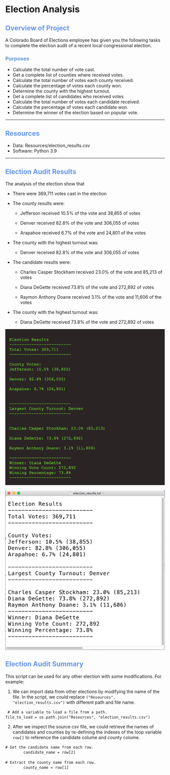 # Election Analysis
## <font color=#6495ED>Overview of Project</font>
A Colorado Board of Elections employee has given you the following tasks to complete the election audit of a recent local congressional election.
### <font color=#6495D>Purposes</font>

* Calculate the total number of vote cast.
* Get a complete list of counties where received votes.
* Calculate the total number of votes each county received.
* Calculate the percentage of votes each county won.
* Determine the county with the highest turnout.
* Get a complete list of candidates who received votes
* Calculate the total number of votes each candidate received.
* Calculate the percentage of votes each candidate won.
* Determine the winner of the election based on popular vote.



---
## <font color=#6495ED>Resources</font>
* Data: Resources/election_results.csv
* Software: Python 3.9

---
## <font color=#6495ED>Election Audit Results</font>
The analysis of the election show that
- There were 369,711 votes cast in the election

- The county results were:
    * Jefferson received 10.5% of the vote and 38,855 of votes

    * Denver received 82.8% of the vote and 306,055 of votes

    * Arapahoe received 6.7% of the vote and 24,801 of the votes

- The county with the highest turnout was: 
    * Denver received 82.8% of the vote and 306,055 of votes

- The candidate results were:
    * Charles Casper Stockham received 23.0% of the vote and 85,213 of votes

    * Diana DeGette received 73.8% of the vote and 272,892 of votes

    * Raymon Anthony Doane received 3.1% of the vote and 11,606 of the votes

- The county with the highest turnout was:
    * Diana DeGette received 73.8% of the vote and 272,892 of votes


![election_results_terminal_snapshot](https://github.com/NingYang2022/Election_Analysis/blob/main/Resources/election_results_terminal_snapshot.png?raw=true)

![election_results_text_file_snapshot](https://github.com/NingYang2022/Election_Analysis/blob/main/Resources/election_results_text_file_snapshot.png?raw=true)


## <font color=#6495ED>Election Audit Summary</font>
This script can be used for any other election with some modifications.
For example:
1.	We can import data from other elections by modifying the name of the file. 
In the script, we could replace <code>("Resources", "election_results.csv")</code> with different path and file name.

```
 # Add a variable to load a file from a path.
file_to_load = os.path.join("Resources", "election_results.csv")

```

2. After we inspect the source csv file, we could retrieve the names of candidates and counties by re-defining the indexes of the loop variable <code>row[]</code> to reference the candidate colume and county colume.
```
# Get the candidate name from each row.
        candidate_name = row[2]

# Extract the county name from each row.
        county_name = row[1]
```
